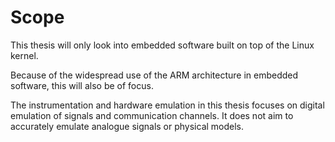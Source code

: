 Scope
=====
This thesis will only look into embedded software built on top of the Linux kernel.

Because of the widespread use of the ARM architecture in embedded software, this will also be of focus.

The instrumentation and hardware emulation in this thesis focuses on digital emulation of signals and communication channels. It does not aim to accurately emulate analogue signals or physical models.